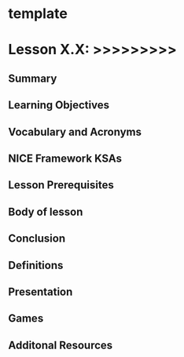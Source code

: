 # template




<h1> Lesson X.X: >>>>>>>>></h1>

<h2>Summary</h2>

<h2>Learning Objectives</h2>

<h2>Vocabulary and Acronyms</h2>

<h2>NICE Framework KSAs</h2>

<h2>Lesson Prerequisites</h2>

<h2>Body of lesson</h2>








<h2>Conclusion</h2>

<h2>Definitions</h2>

<h2> Presentation</h2>
<h2>Games</h2>
<h2> Additonal Resources</h2>
